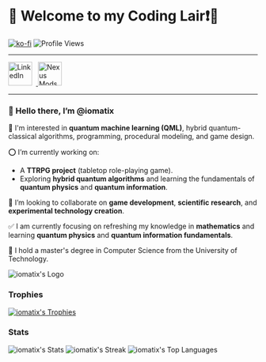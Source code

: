 # 🌟 Welcome to my Coding Lair❗️🐉

[![ko-fi](https://ko-fi.com/img/githubbutton_sm.svg)](https://ko-fi.com/X8X0SKMWO)
![Profile Views](https://komarev.com/ghpvc/?username=iomatix&label=Profile%20views&color=0e75b6&style=flat)

--- 

<a href="https://www.linkedin.com/in/wypchlak-mateusz/">
  <img src="https://aegis-icons.github.io/icons/primary/Linkedin.svg" width="48" height="48" style="margin-right: 8px;" alt="LinkedIn">
</a>
<a href="https://next.nexusmods.com/profile/iomatix/mods">
  <img src="https://aegis-icons.github.io/icons/primary/Nexus%20Mods.svg" width="48" height="48" alt="Nexus Mods">
</a>

---

### 👋 Hello there, I’m @iomatix

👀 I'm interested in **quantum machine learning (QML)**, hybrid quantum-classical algorithms, programming, procedural modeling, and game design.

⭕ I’m currently working on:
- A **TTRPG project** (tabletop role-playing game).
- Exploring **hybrid quantum algorithms** and learning the fundamentals of **quantum physics** and **quantum information**.

💞 I’m looking to collaborate on **game development**, **scientific research**, and **experimental technology creation**.

✅ I am currently focusing on refreshing my knowledge in **mathematics** and learning **quantum physics** and **quantum information fundamentals**.

📢 I hold a master's degree in Computer Science from the University of Technology.

![iomatix's Logo](https://avatars.githubusercontent.com/u/13110161?v=4?s=400)



### Trophies
[![iomatix's Trophies](https://github-profile-trophy.vercel.app/?username=iomatix&theme=onedark)](https://github.com/iomatix)


### Stats
![iomatix's Stats](https://github-readme-stats.vercel.app/api?username=iomatix&theme=onedark&show_icons=true&hide_border=true&count_private=true)
![iomatix's Streak](https://github-readme-streak-stats.herokuapp.com/?user=iomatix&theme=onedark&hide_border=true)
![iomatix's Top Languages](https://github-readme-stats.vercel.app/api/top-langs/?username=iomatix&theme=onedark&show_icons=true&hide_border=true&layout=compact)

